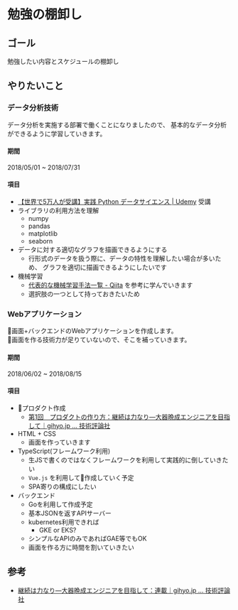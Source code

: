 # 勉強の棚卸し

## ゴール
勉強したい内容とスケジュールの棚卸し

## やりたいこと

### データ分析技術
データ分析を実施する部署で働くことになりましたので、
基本的なデータ分析ができるように学習していきます。

#### 期間
2018/05/01 ~ 2018/07/31

#### 項目
- [【世界で5万人が受講】実践 Python データサイエンス | Udemy](https://www.udemy.com/python-jp/learn/v4/content) 受講
- ライブラリの利用方法を理解
  - numpy
  - pandas
  - matplotlib
  - seaborn
- データに対する適切なグラフを描画できるようにする
  - 行形式のデータを扱う際に、データの特性を理解したい場合が多いため、
    グラフを適切に描画できるようにしたいです
- 機械学習
  - [代表的な機械学習手法一覧 - Qiita](https://qiita.com/tomomoto/items/b3fd1ec7f9b68ab6dfe2) を参考に学んでいきます
  - 選択肢の一つとして持っておきたいため


### Webアプリケーション
画面+バックエンドのWebアプリケーションを作成します。  
画面を作る技術力が足りていないので、そこを補っていきます。

#### 期間
2018/06/02 ~ 2018/08/15

#### 項目
- プロダクト作成
  - [第1回　プロダクトの作り方：継続は力なり―大器晩成エンジニアを目指して｜gihyo.jp … 技術評論社](http://gihyo.jp/dev/serial/01/continue-power/0001)
- HTML + CSS
  - 画面を作っていきます
- TypeScript(フレームワーク利用)
  - 生JSで書くのではなくフレームワークを利用して実践的に倒していきたい
  - `Vue.js` を利用して作成していく予定
  - SPA寄りの構成にしたい
- バックエンド
  - Goを利用して作成予定
  - 基本JSONを返すAPIサーバー
  - kubernetes利用できれば
    - GKE or EKS?
  - シンプルなAPIのみであればGAE等でもOK
  - 画面を作る方に時間を割いていきたい


## 参考
- [継続は力なり―大器晩成エンジニアを目指して：連載｜gihyo.jp … 技術評論社](http://gihyo.jp/dev/serial/01/continue-power)